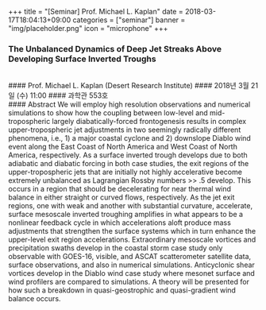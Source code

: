 +++
title = "[Seminar] Prof. Michael L. Kaplan"
date = 2018-03-17T18:04:13+09:00
categories = ["seminar"]
banner = "img/placeholder.png"
icon = "microphone"
+++

### The Unbalanced Dynamics of Deep Jet Streaks Above Developing Surface Inverted Troughs
<br>
#### Prof. Michael L. Kaplan (Desert Research Institute)
#### 2018년 3월 21일 (수) 11:00
####  과학관 553호
<br>
#### Abstract
We will employ high resolution observations and numerical simulations to show how the coupling between low-level and mid-tropospheric largely diabatically-forced frontogenesis results in complex upper-tropospheric jet adjustments in two seemingly radically different phenomena, i.e., 1) a major coastal cyclone and 2) downslope Diablo wind event along the East Coast of North America and West Coast of North America, respectively. As a surface inverted trough develops due to both adiabatic and diabatic forcing in both case studies, the exit regions of the upper-tropospheric jets that are initially not highly accelerative become extremely unbalanced as Lagrangian Rossby numbers >> .5 develop. This occurs in a region that should be decelerating for near thermal wind balance in either straight or curved flows, respectively. As the jet exit regions, one with weak and another with substantial curvature, accelerate, surface mesoscale inverted troughing amplifies in what appears to be a nonlinear feedback cycle in which accelerations aloft produce mass adjustments that strengthen the surface systems which in turn enhance the upper-level exit region accelerations. Extraordinary mesoscale vortices and precipitation swaths develop in the coastal storm case study only observable with GOES-16, visible, and ASCAT scatterometer satellite data, surface observations, and also in numerical simulations. Anticyclonic shear vortices develop in the Diablo wind case study where mesonet surface and wind profilers are compared to simulations. A theory will be presented for how such a breakdown in quasi-geostrophic and quasi-gradient wind balance occurs.
